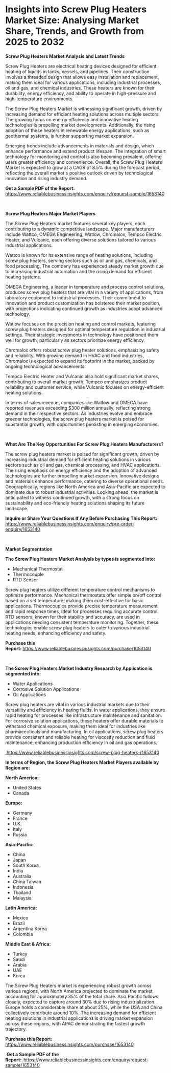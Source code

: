 <p><h1>Insights into Screw Plug Heaters Market Size: Analysing Market Share, Trends, and Growth from 2025 to 2032</h1></p><p><strong>Screw Plug Heaters Market Analysis and Latest Trends</strong></p>
<p><p>Screw Plug Heaters are electrical heating devices designed for efficient heating of liquids in tanks, vessels, and pipelines. Their construction involves a threaded design that allows easy installation and replacement, making them ideal for various applications, including industrial processes, oil and gas, and chemical industries. These heaters are known for their durability, energy efficiency, and ability to operate in high-pressure and high-temperature environments.</p><p>The Screw Plug Heaters Market is witnessing significant growth, driven by increasing demand for efficient heating solutions across multiple sectors. The growing focus on energy efficiency and innovative heating technologies is propelling market developments. Additionally, the rising adoption of these heaters in renewable energy applications, such as geothermal systems, is further supporting market expansion.</p><p>Emerging trends include advancements in materials and design, which enhance performance and extend product lifespan. The integration of smart technology for monitoring and control is also becoming prevalent, offering users greater efficiency and convenience. Overall, the Screw Plug Heaters Market is expected to grow at a CAGR of 8.5% during the forecast period, reflecting the overall market's positive outlook driven by technological innovation and rising industry demand.</p></p>
<p><strong>Get a Sample PDF of the Report:&nbsp;</strong> <a href="https://www.reliablebusinessinsights.com/enquiry/request-sample/1653140?utm_campaign=2941&utm_medium=2&utm_source=Github&utm_content=ia&utm_term=16042025&utm_id=screw-plug-heaters">https://www.reliablebusinessinsights.com/enquiry/request-sample/1653140</a></p>
<p>&nbsp;</p>
<p><strong>Screw Plug Heaters Major Market Players</strong></p>
<p><p>The Screw Plug Heaters market features several key players, each contributing to a dynamic competitive landscape. Major manufacturers include Wattco, OMEGA Engineering, Watlow, Chromalox, Tempco Electric Heater, and Vulcanic, each offering diverse solutions tailored to various industrial applications.</p><p>Wattco is known for its extensive range of heating solutions, including screw plug heaters, serving sectors such as oil and gas, chemicals, and food processing. The company has experienced steady market growth due to increasing industrial automation and the rising demand for efficient heating systems. </p><p>OMEGA Engineering, a leader in temperature and process control solutions, produces screw plug heaters that are vital in a variety of applications, from laboratory equipment to industrial processes. Their commitment to innovation and product customization has bolstered their market position, with projections indicating continued growth as industries adopt advanced technology.</p><p>Watlow focuses on the precision heating and control markets, featuring screw plug heaters designed for optimal temperature regulation in industrial settings. Their strategic investments in technology have positioned them well for growth, particularly as sectors prioritize energy efficiency.</p><p>Chromalox offers robust screw plug heater solutions, emphasizing safety and reliability. With growing demand in HVAC and food industries, Chromalox is expected to expand its footprint in the market, backed by ongoing technological advancements.</p><p>Tempco Electric Heater and Vulcanic also hold significant market shares, contributing to overall market growth. Tempco emphasizes product reliability and customer service, while Vulcanic focuses on energy-efficient heating solutions.</p><p>In terms of sales revenue, companies like Watlow and OMEGA have reported revenues exceeding $300 million annually, reflecting strong demand in their respective sectors. As industries evolve and embrace greener technologies, the screw plug heaters market is poised for substantial growth, with opportunities persisting in emerging economies.</p></p>
<p>&nbsp;</p>
<p><strong>What Are The Key Opportunities For Screw Plug Heaters Manufacturers?</strong></p>
<p><p>The screw plug heaters market is poised for significant growth, driven by increasing industrial demand for efficient heating solutions in various sectors such as oil and gas, chemical processing, and HVAC applications. The rising emphasis on energy efficiency and the adoption of advanced technologies are further propelling market expansion. Innovative designs and materials enhance performance, catering to diverse operational needs. Geographically, regions like North America and Asia-Pacific are expected to dominate due to robust industrial activities. Looking ahead, the market is anticipated to witness continued growth, with a strong focus on sustainability and eco-friendly heating solutions shaping its future landscape.</p></p>
<p><strong>Inquire or Share Your Questions If Any Before Purchasing This Report:</strong> <a href="https://www.reliablebusinessinsights.com/enquiry/pre-order-enquiry/1653140?utm_campaign=2941&utm_medium=2&utm_source=Github&utm_content=ia&utm_term=16042025&utm_id=screw-plug-heaters">https://www.reliablebusinessinsights.com/enquiry/pre-order-enquiry/1653140</a></p>
<p>&nbsp;</p>
<p><strong>Market Segmentation</strong></p>
<p><strong>The Screw Plug Heaters Market Analysis by types is segmented into:</strong></p>
<p><ul><li>Mechanical Thermostat</li><li>Thermocouple</li><li>RTD Sensor</li></ul></p>
<p><p>Screw plug heaters utilize different temperature control mechanisms to optimize performance. Mechanical thermostats offer simple on/off control based on a set temperature, making them cost-effective for basic applications. Thermocouples provide precise temperature measurement and rapid response times, ideal for processes requiring accurate control. RTD sensors, known for their stability and accuracy, are used in applications needing consistent temperature monitoring. Together, these technologies enable screw plug heaters to cater to various industrial heating needs, enhancing efficiency and safety.</p></p>
<p><strong>Purchase this Report:&nbsp;</strong><a href="https://www.reliablebusinessinsights.com/purchase/1653140?utm_campaign=2941&utm_medium=2&utm_source=Github&utm_content=ia&utm_term=16042025&utm_id=screw-plug-heaters">https://www.reliablebusinessinsights.com/purchase/1653140</a></p>
<p>&nbsp;</p>
<p><strong>The Screw Plug Heaters Market Industry Research by Application is segmented into:</strong></p>
<p><ul><li>Water Applications</li><li>Corrosive Solution Applications</li><li>Oil Applications</li></ul></p>
<p><p>Screw plug heaters are vital in various industrial markets due to their versatility and efficiency in heating fluids. In water applications, they ensure rapid heating for processes like infrastructure maintenance and sanitation. For corrosive solution applications, these heaters offer durable materials to withstand chemical exposure, making them ideal for industries like pharmaceuticals and manufacturing. In oil applications, screw plug heaters provide consistent and reliable heating for viscosity reduction and fluid maintenance, enhancing production efficiency in oil and gas operations.</p></p>
<p><a href="https://www.reliablebusinessinsights.com/screw-plug-heaters-r1653140?utm_campaign=2941&utm_medium=2&utm_source=Github&utm_content=ia&utm_term=16042025&utm_id=screw-plug-heaters">&nbsp;https://www.reliablebusinessinsights.com/screw-plug-heaters-r1653140</a></p>
<p><strong>In terms of Region, the Screw Plug Heaters Market Players available by Region are:</strong></p>
<p>
    <p> <strong> North America: </strong>
        <ul>
            <li>United States</li>
            <li>Canada</li>
        </ul>
        </p> 
    <p> <strong> Europe: </strong>
        <ul>
            <li>Germany</li>
            <li>France</li>
            <li>U.K.</li>
            <li>Italy</li>
            <li>Russia</li>
        </ul>
        </p> 
    <p> <strong> Asia-Pacific: </strong>
        <ul>
            <li>China</li>
            <li>Japan</li>
            <li>South Korea</li>
            <li>India</li>
            <li>Australia</li>
            <li>China Taiwan</li>
            <li>Indonesia</li>
            <li>Thailand</li>
            <li>Malaysia</li>
        </ul>
        </p> 
    <p> <strong> Latin America: </strong>
        <ul>
            <li>Mexico</li>
            <li>Brazil</li>
            <li>Argentina Korea</li>
            <li>Colombia</li>
        </ul>
        </p> 
    <p> <strong> Middle East & Africa: </strong>
        <ul>
            <li>Turkey</li>
            <li>Saudi</li>
            <li>Arabia</li>
            <li>UAE</li>
            <li>Korea</li>
        </ul>
    </p>
    </p>
<p><p>The Screw Plug Heaters market is experiencing robust growth across various regions, with North America projected to dominate the market, accounting for approximately 35% of the total share. Asia Pacific follows closely, expected to capture around 30% due to rising industrialization. Europe holds a considerable share at about 25%, while the USA and China collectively contribute around 10%. The increasing demand for efficient heating solutions in industrial applications is driving market expansion across these regions, with APAC demonstrating the fastest growth trajectory.</p></p>
<p><strong>Purchase this Report: </strong><a href="https://www.reliablebusinessinsights.com/purchase/1653140?utm_campaign=2941&utm_medium=2&utm_source=Github&utm_content=ia&utm_term=16042025&utm_id=screw-plug-heaters">https://www.reliablebusinessinsights.com/purchase/1653140</a></p>
<p>&nbsp;<strong>Get a Sample PDF of the Report:&nbsp;&nbsp;</strong><a href="https://www.reliablebusinessinsights.com/enquiry/request-sample/1653140?utm_campaign=2941&utm_medium=2&utm_source=Github&utm_content=ia&utm_term=16042025&utm_id=screw-plug-heaters">https://www.reliablebusinessinsights.com/enquiry/request-sample/1653140</a></p>
<p><strong></strong></p>
<p><p></p><p></p><p></p></p>